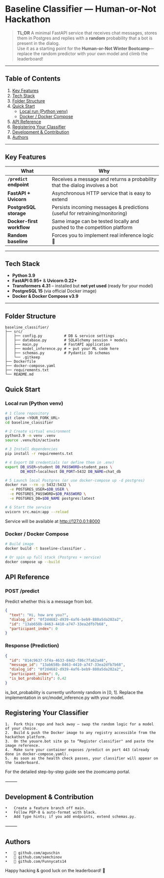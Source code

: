# Baseline Classifier — Human-or-Not Hackathon

> **TL;DR** A minimal FastAPI service that receives chat messages, stores them in Postgres and replies with a **random** probability that a bot is present in the dialog.  
> Use it as a starting point for the **Human-or-Not Winter Bootcamp**—replace the random predictor with your own model and climb the leaderboard!

---

## Table of Contents
1. [Key Features](#key-features)  
2. [Tech Stack](#tech-stack)  
3. [Folder Structure](#folder-structure)  
4. [Quick Start](#quick-start)  
   * [Local run (Python venv)](#local-run-python-venv)  
   * [Docker / Docker Compose](#docker--docker-compose)  
5. [API Reference](#api-reference)  
6. [Registering Your Classifier](#registering-your-classifier)  
7. [Development & Contribution](#development--contribution)  
8. [Authors](#authors)

---

## Key Features
| What | Why |
|------|-----|
| **`/predict` endpoint** | Receives a message and returns a probability that the dialog involves a bot |
| **FastAPI + Uvicorn** | Asynchronous HTTP service that is easy to extend |
| **PostgreSQL storage** | Persists incoming messages & predictions (useful for retraining/monitoring) |
| **Docker-first workflow** | Same image can be tested locally and pushed to the competition platform |
| **Random baseline** | Forces you to implement real inference logic 🚀 |

---

## Tech Stack
* **Python 3.9**  
* **FastAPI 0.95+** & **Uvicorn 0.22+**  
* **Transformers 4.31** – installed but **not yet used** (ready for your model)  
* **PostgreSQL 15** (via official Docker image)  
* **Docker & Docker Compose v3.9**

---

## Folder Structure
```text
baseline_classifier/
├── src/
│   ├── config.py          # DB & service settings
│   ├── database.py        # SQLAlchemy session + models
│   ├── main.py            # FastAPI application
│   ├── model_inference.py # ⬅️ put your ML code here
│   ├── schemas.py         # Pydantic IO schemas
│   └── .gitkeep
├── Dockerfile
├── docker-compose.yaml
├── requirements.txt
└── README.md
```


## Quick Start

### Local run (Python venv)

```bash
# 1 Clone repository
git clone <YOUR_FORK_URL>
cd baseline_classifier

# 2 Create virtual environment
python3.9 -m venv .venv
source .venv/bin/activate

# 3 Install dependencies
pip install -r requirements.txt

# 4 Export DB credentials (or define them in .env)
export DB_USER=student DB_PASSWORD=student_pass \
       DB_HOST=localhost DB_PORT=5432 DB_NAME=chat_db

# 5 Launch local Postgres (or use docker-compose up -d postgres)
docker run --rm -p 5432:5432 \
  -e POSTGRES_USER=$DB_USER \
  -e POSTGRES_PASSWORD=$DB_PASSWORD \
  -e POSTGRES_DB=$DB_NAME postgres:latest

# 6 Start the service
uvicorn src.main:app --reload
```

Service will be available at http://127.0.0.1:8000


### Docker / Docker Compose

```bash
# Build image
docker build -t baseline-classifier .

# Or spin up full stack (Postgres + service)
docker compose up --build
```


## API Reference

### POST /predict

Predict whether this is a message from bot.

```json
{
  "text": "Hi, how are you?",
  "dialog_id": "0f2d4682-d939-4af6-beb9-880a5da202a2",
  "id": "13ab658b-8463-4410-a747-33ea2dfb7b68",
  "participant_index": 0
}
```

### Response (Prediction)
```json
{
  "id": "814c9637-5f4a-4633-84d2-f86c7fa62a48",
  "message_id": "13ab658b-8463-4410-a747-33ea2dfb7b68",
  "dialog_id": "0f2d4682-d939-4af6-beb9-880a5da202a2",
  "participant_index": 0,
  "is_bot_probability": 0.42
}
```

is_bot_probability is currently uniformly random in [0, 1].
Replace the implementation in src/model_inference.py with your model.

## Registering Your Classifier
	1.	Fork this repo and hack away — swap the random logic for a model of your choice.
	2.	Build & push the Docker image to any registry accessible from the hackathon platform.
	3.	On the youare.bot site go to “Register classifier" and paste the image reference.
	4.	Make sure your container exposes /predict on port 443 (already done in docker-compose.yaml).
	5.	As soon as the health check passes, your classifier will appear on the leaderboard.

For the detailed step-by-step guide see the zoomcamp portal.

⸻

## Development & Contribution
	•	Create a feature branch off main.
	•	Follow PEP-8 & auto-format with black.
	•	Add type hints; if you add endpoints, extend schemas.py.

⸻

## Authors
	•	👤 github.com/aguschin
	•	👤 github.com/semchinov
	•	👤 github.com/Funnycats14


Happy hacking & good luck on the leaderboard! 🎉
